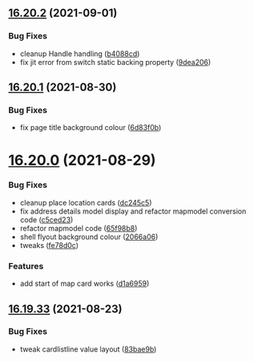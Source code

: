 ## [16.20.2](https://github.com/phandcock/GrampsView/compare/v16.20.1...v16.20.2) (2021-09-01)


### Bug Fixes

* cleanup Handle handling ([b4088cd](https://github.com/phandcock/GrampsView/commit/b4088cdb96ed34eb4245b0913062a3b508aa0f50))
* fix jit error from switch static backing property ([9dea206](https://github.com/phandcock/GrampsView/commit/9dea2066816cc6deb5a0ed5da756a674f6123c7b))



## [16.20.1](https://github.com/phandcock/GrampsView/compare/v16.20.0...v16.20.1) (2021-08-30)


### Bug Fixes

* fix page title background colour ([6d83f0b](https://github.com/phandcock/GrampsView/commit/6d83f0bd2b1724789dfae6892a9342543ac579ba))



# [16.20.0](https://github.com/phandcock/GrampsView/compare/v16.19.33...v16.20.0) (2021-08-29)


### Bug Fixes

* cleanup place location cards ([dc245c5](https://github.com/phandcock/GrampsView/commit/dc245c584370a33f3863378d36830fd7f2ccec8e))
* fix address details model display and refactor mapmodel conversion code ([c5ced23](https://github.com/phandcock/GrampsView/commit/c5ced23a23b4a882321bcc0d41e63e6296f37419))
* refactor mapmodel code ([65f98b8](https://github.com/phandcock/GrampsView/commit/65f98b8dea4fbd6f5f46ea8d7ddb1325cbb0467c))
* shell flyout background colour ([2066a06](https://github.com/phandcock/GrampsView/commit/2066a0676f1a1866af7c54ce768a39cd73f76202))
* tweaks ([fe78d0c](https://github.com/phandcock/GrampsView/commit/fe78d0cc4a615660e91c3e5c42c696b62ecb002c))


### Features

* add start of map card works ([d1a6959](https://github.com/phandcock/GrampsView/commit/d1a69592d2ebd26a78a65596a8d6e619c45fe09e))



## [16.19.33](https://github.com/phandcock/GrampsView/compare/v16.19.32...v16.19.33) (2021-08-23)


### Bug Fixes

* tweak cardlistline value layout ([83bae9b](https://github.com/phandcock/GrampsView/commit/83bae9bcaae14af33eb8e81dc6bc9376a381cbb8))



